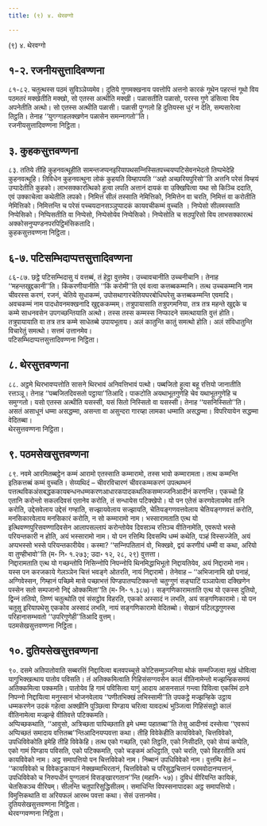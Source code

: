 ```yaml
---
title: (९) ४. थेरवग्गो

---
```

(९) ४. थेरवग्गो  


## १-२. रजनीयसुत्तादिवण्णना

८१-८२. चतुत्थस्स पठमं सुविञ्‍ञेय्यमेव। दुतिये गुणमक्खनाय पवत्तोपि अत्तनो कारकं गूथेन पहरन्तं गूथो विय पठमतरं मक्खेतीति मक्खो, सो एतस्स अत्थीति मक्खी। पळासतीति पळासो, परस्स गुणे डंसित्वा विय अपनेतीति अत्थो। सो एतस्स अत्थीति पळासी। पळासी पुग्गलो हि दुतियस्स धुरं न देति, सम्पसारेत्वा तिट्ठति। तेनाह ‘‘युगग्गाहलक्खणेन पळासेन समन्‍नागतो’’ति।  
रजनीयसुत्तादिवण्णना निट्ठिता।  


## ३. कुहकसुत्तवण्णना

८३. ततिये तीहि कुहनवत्थूहीति सामन्तजप्पनइरियापथसन्‍निस्सितपच्‍चयप्पटिसेवनभेदतो तिप्पभेदेहि कुहनवत्थूहि। तिविधेन कुहनवत्थुना लोकं कुहयति विम्हापयति ‘‘अहो अच्छरियपुरिसो’’ति अत्तनि परेसं विम्हयं उप्पादेतीति कुहको। लाभसक्‍कारत्थिको हुत्वा लपति अत्तानं दायकं वा उक्खिपित्वा यथा सो किञ्‍चि ददाति, एवं उक्‍काचेत्वा कथेतीति लपको। निमित्तं सीलं तस्साति नेमित्तिको, निमित्तेन वा चरति, निमित्तं वा करोतीति नेमित्तिको। निमित्तन्ति च परेसं पच्‍चयदानसञ्‍ञुप्पादकं कायवचीकम्मं वुच्‍चति । निप्पेसो सीलमस्साति निप्पेसिको। निप्पिसतीति वा निप्पेसो, निप्पेसोयेव निप्पेसिको। निप्पेसोति च सठपुरिसो विय लाभसक्‍कारत्थं अक्‍कोसनुप्पण्डनपरपिट्ठिमंसिकतादि।  
कुहकसुत्तवण्णना निट्ठिता।  


## ६-७. पटिसम्भिदाप्पत्तसुत्तादिवण्णना

८६-८७. छट्ठे पटिसम्भिदासु यं वत्तब्बं, तं हेट्ठा वुत्तमेव। उच्‍चावचानीति उच्‍चनीचानि। तेनाह ‘‘महन्तखुद्दकानी’’ति। किंकरणीयानीति ‘‘किं करोमी’’ति एवं वत्वा कत्तब्बकम्मानि। तत्थ उच्‍चकम्मानि नाम चीवरस्स करणं, रजनं, चेतिये सुधाकम्मं, उपोसथागारचेतियघरबोधिघरेसु कत्तब्बकम्मन्ति एवमादि। अवचकम्मं नाम पादधोवनमक्खनादि खुद्दककम्मम्। तत्रुपायासाति तत्रुपगमनिया, तत्र तत्र महन्ते खुद्दके च कम्मे साधनवसेन उपगच्छन्तियाति अत्थो। तस्स तस्स कम्मस्स निप्फादने समत्थायाति वुत्तं होति। तत्रुपायायाति वा तत्र तत्र कम्मे साधेतब्बे उपायभूताय। अलं कातुन्ति कातुं समत्थो होति। अलं संविधातुन्ति विचारेतुं समत्थो। सत्तमं उत्तानमेव।  
पटिसम्भिदाप्पत्तसुत्तादिवण्णना निट्ठिता।  


## ८. थेरसुत्तवण्णना

८८. अट्ठमे थिरभावप्पत्तोति सासने थिरभावं अनिवत्तिभावं पत्थो। पब्बजितो हुत्वा बहू रत्तियो जानातीति रत्तञ्‍ञू। तेनाह ‘‘पब्बजितदिवसतो पट्ठाया’’तिआदि। पाकटोति अयथाभूतगुणेहि चेव यथाभूतगुणेहि च समुग्गतो। यसो एतस्स अत्थीति यसस्सी, यसं सितो निस्सितो वा यसस्सी। तेनाह ‘‘यसनिस्सितो’’ति। असतं असाधूनं धम्मा असद्धम्मा, असन्ता वा असुन्दरा गारय्हा लामका धम्माति असद्धम्मा। विपरियायेन सद्धम्मा वेदितब्बा।  
थेरसुत्तवण्णना निट्ठिता।  


## ९. पठमसेखसुत्तवण्णना

८९. नवमे आरमितब्बट्ठेन कम्मं आरामो एतस्साति कम्मारामो, तस्स भावो कम्मारामता। तत्थ कम्मन्ति इतिकत्तब्बं कम्मं वुच्‍चति। सेय्यथिदं – चीवरविचारणं चीवरकम्मकरणं उपत्थम्भनं पत्तत्थविकअंसबद्धककायबन्धनधम्मकरणआधारकपादकथलिकसम्मज्‍जनिआदीनं करणन्ति। एकच्‍चो हि एतानि करोन्तो सकलदिवसं एतानेव करोति, तं सन्धायेस पटिक्खेपो। यो पन एतेसं करणवेलायमेव तानि करोति, उद्देसवेलाय उद्देसं गण्हाति, सज्झायवेलाय सज्झायति, चेतियङ्गणवत्तवेलाय चेतियङ्गणवत्तं करोति, मनसिकारवेलाय मनसिकारं करोति, न सो कम्मारामो नाम। भस्सारामताति एत्थ यो इत्थिवण्णपुरिसवण्णादिवसेन आलापसल्‍लापं करोन्तोयेव दिवसञ्‍च रत्तिञ्‍च वीतिनामेति, एवरूपो भस्से परियन्तकारी न होति, अयं भस्सारामो नाम। यो पन रत्तिम्पि दिवसम्पि धम्मं कथेति, पञ्हं विस्सज्‍जेति, अयं अप्पभस्सो भस्से परियन्तकारीयेव। कस्मा? ‘‘सन्‍निपतितानं वो, भिक्खवे, द्वयं करणीयं धम्मी वा कथा, अरियो वा तुण्हीभावो’’ति (म॰ नि॰ १.२७३; उदा॰ १२, २८, २९) वुत्तत्ता।  
निद्दारामताति एत्थ यो गच्छन्तोपि निसिन्‍नोपि निपन्‍नोपि थिनमिद्धाभिभूतो निद्दायतियेव, अयं निद्दारामो नाम। यस्स पन करजकाये गेलञ्‍ञेन चित्तं भवङ्गे ओतरति, नायं निद्दारामो। तेनेवाह – ‘‘अभिजानामि खो पनाहं, अग्गिवेस्सन, गिम्हानं पच्छिमे मासे पच्छाभत्तं पिण्डपातप्पटिक्‍कन्तो चतुग्गुणं सङ्घाटिं पञ्‍ञापेत्वा दक्खिणेन पस्सेन सतो सम्पजानो निद्दं ओक्‍कमिता’’ति (म॰ नि॰ १.३८७)। सङ्गणिकारामताति एत्थ यो एकस्स दुतियो, द्विन्‍नं ततियो, तिण्णं चतुत्थोति एवं संसट्ठोव विहरति, एकको अस्सादं न लभति, अयं सङ्गणिकारामो। यो पन चतूसु इरियापथेसु एककोव अस्सादं लभति, नायं सङ्गणिकारामो वेदितब्बो। सेखानं पटिलद्धगुणस्स परिहानासम्भवतो ‘‘उपरिगुणेही’’तिआदि वुत्तम्।  
पठमसेखसुत्तवण्णना निट्ठिता।  


## १०. दुतियसेखसुत्तवण्णना

९०. दसमे अतिपातोवाति सब्बरत्तिं निद्दायित्वा बलवपच्‍चूसे कोटिसम्मुञ्‍जनिया थोकं सम्मज्‍जित्वा मुखं धोवित्वा यागुभिक्खत्थाय पातोव पविसति। तं अतिक्‍कमित्वाति गिहिसंसग्गवसेन कालं वीतिनामेन्तो मज्झन्हिकसमयं अतिक्‍कमित्वा पक्‍कमति। पातोयेव हि गामं पविसित्वा यागुं आदाय आसनसालं गन्त्वा पिवित्वा एकस्मिं ठाने निपन्‍नो निद्दायित्वा मनुस्सानं भोजनवेलाय ‘‘पणीतभिक्खं लभिस्सामी’’ति उपकट्ठे मज्झन्हिके उट्ठाय धम्मकरणेन उदकं गहेत्वा अक्खीनि पुञ्छित्वा पिण्डाय चरित्वा यावदत्थं भुञ्‍जित्वा गिहिसंसट्ठो कालं वीतिनामेत्वा मज्झन्हे वीतिवत्ते पटिक्‍कमति।  
अप्पिच्छकथाति, ‘‘आवुसो, अत्रिच्छता पापिच्छताति इमे धम्मा पहातब्बा’’ति तेसु आदीनवं दस्सेत्वा ‘‘एवरूपं अप्पिच्छतं समादाय वत्तितब्ब’’न्तिआदिनयप्पवत्ता कथा। तीहि विवेकेहीति कायविवेको, चित्तविवेको, उपधिविवेकोति इमेहि तीहि विवेकेहि। तत्थ एको गच्छति, एको तिट्ठति, एको निसीदति, एको सेय्यं कप्पेति, एको गामं पिण्डाय पविसति, एको पटिक्‍कमति, एको चङ्कमं अधिट्ठाति, एको चरति, एको विहरतीति अयं कायविवेको नाम। अट्ठ समापत्तियो पन चित्तविवेको नाम। निब्बानं उपधिविवेको नाम। वुत्तम्पि हेतं – ‘‘कायविवेको च विवेकट्ठकायानं नेक्खम्माभिरतानं, चित्तविवेको च परिसुद्धचित्तानं परमवोदानप्पत्तानं, उपधिविवेको च निरुपधीनं पुग्गलानं विसङ्खारगतान’’न्ति (महानि॰ ५७)। दुविधं वीरियन्ति कायिकं, चेतसिकञ्‍च वीरियम्। सीलन्ति चतुपारिसुद्धिसीलम्। समाधिन्ति विपस्सनापादका अट्ठ समापत्तियो। विमुत्तिकथाति वा अरियफलं आरब्भ पवत्ता कथा। सेसं उत्तानमेव।  
दुतियसेखसुत्तवण्णना निट्ठिता।  
थेरवग्गवण्णना निट्ठिता।  